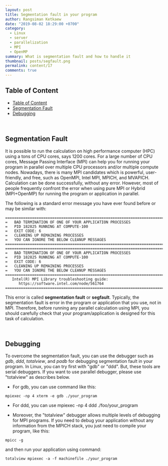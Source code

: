 ```yaml
---
layout: post
title: Segmentation fault in your program
author: Rangsiman Ketkaew
date: "2019-08-02 18:29:00 +0700"
category:
  - Linux
  - server
  - parallelization
  - MPI
  - OpenMP
summary: What is segmentation fault and how to handle it
thumbnail: posts/segfault.png
permalink: content/17
comments: true
---
```


## Table of Content

- [Table of Content](#table-of-content)
- [Segmentation Fault](#segmentation-fault)
- [Debugging](#debugging)

<br>

## Segmentation Fault

It is possible to run the calculation on high performance computer (HPC) using a tons of CPU cores, says 1200 cores. For a large number of CPU cores, Message Passing Interface (MPI) can help you for running your program in parallel over multiple CPU processors and/or multiple compute nodes. Nowadays, there is many MPI candidates which is powerful, user-friendly, and free, such as OpenMPI, Intel MPI, MPICH, and MVAPICH. Calculation can be done successfully, without any error. However, most of people frequently confront the error when using pure MPI or Hybrid (MPI+OpenMP) for running the program or application in parallel.

The following is a standard error message you have ever found before or may be similar with:

```
===================================================================================
=   BAD TERMINATION OF ONE OF YOUR APPLICATION PROCESSES
=   PID 182825 RUNNING AT COMPUTE-100
=   EXIT CODE: 6
=   CLEANING UP REMAINING PROCESSES
=   YOU CAN IGNORE THE BELOW CLEANUP MESSAGES
===================================================================================
===================================================================================
=   BAD TERMINATION OF ONE OF YOUR APPLICATION PROCESSES
=   PID 182825 RUNNING AT COMPUTE-100
=   EXIT CODE: 6
=   CLEANING UP REMAINING PROCESSES
=   YOU CAN IGNORE THE BELOW CLEANUP MESSAGES
===================================================================================
   Intel(R) MPI Library troubleshooting guide:
      https://software.intel.com/node/561764
===================================================================================
```

This error is called **segmentation fault** or **segfault**. Typically, the segmentation fault is error in the program or application that you use, not in MPI. Therefore, before running any parallel calculation using MPI, you should carefully check that your program/application is designed for this task of calculation. 

<br>

## Debugging

To overcome the segmentation fault, you can use the debugger such as _gdb_, _ddd_, _totalview_, and _padb_ for debugging segmentation fault in your program. In Linux, you can try first with "gdb" or "ddd". But, these tools are serial debuggers. If you want to use parallel debugger, please use "totalview" as describes below.

- For gdb, you can use command like this: 
```
mpiexec -np 4 xterm -e gdb ./your_program
```

- For ddd, you can use
mpiexec -np 4 ddd ./foo/your_program

- Moreover, the "totalview" debugger allows multiple levels of debugging for MPI programs. If you need to debug your application without any information from the MPICH stack, you just need to compile your program, like this:
```
mpicc -g
```
and then run your application using command:
```
totalview mpiexec -a -f machinefile ./your_program
```
